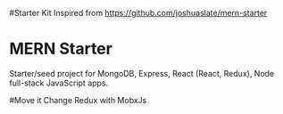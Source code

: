 
#Starter Kit
Inspired from https://github.com/joshuaslate/mern-starter

# MERN Starter
Starter/seed project for MongoDB, Express, React (React, Redux), Node full-stack JavaScript apps.

#Move it
Change Redux with MobxJs
